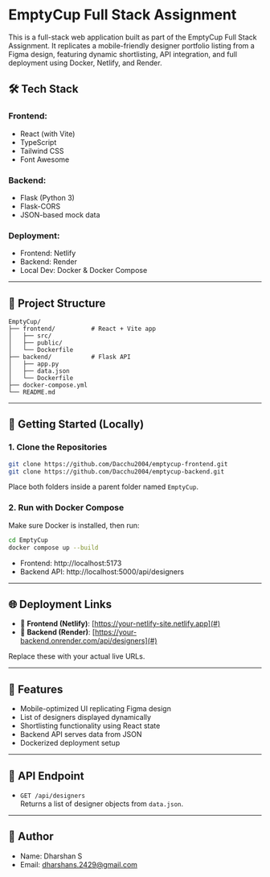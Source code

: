 
# EmptyCup Full Stack Assignment

This is a full-stack web application built as part of the EmptyCup Full Stack Assignment. It replicates a mobile-friendly designer portfolio listing from a Figma design, featuring dynamic shortlisting, API integration, and full deployment using Docker, Netlify, and Render.

## 🛠 Tech Stack

### Frontend:
- React (with Vite)
- TypeScript
- Tailwind CSS
- Font Awesome

### Backend:
- Flask (Python 3)
- Flask-CORS
- JSON-based mock data

### Deployment:
- Frontend: Netlify
- Backend: Render
- Local Dev: Docker & Docker Compose

---

## 📁 Project Structure

```
EmptyCup/
├── frontend/          # React + Vite app
│   ├── src/
│   ├── public/
│   └── Dockerfile
├── backend/           # Flask API
│   ├── app.py
│   ├── data.json
│   └── Dockerfile
├── docker-compose.yml
└── README.md
```

---

## 🚀 Getting Started (Locally)

### 1. Clone the Repositories

```bash
git clone https://github.com/Dacchu2004/emptycup-frontend.git
git clone https://github.com/Dacchu2004/emptycup-backend.git
```

Place both folders inside a parent folder named `EmptyCup`.

### 2. Run with Docker Compose

Make sure Docker is installed, then run:

```bash
cd EmptyCup
docker compose up --build
```

- Frontend: http://localhost:5173  
- Backend API: http://localhost:5000/api/designers

---

## 🌐 Deployment Links

- 🔗 **Frontend (Netlify)**: [https://your-netlify-site.netlify.app](#)
- 🔗 **Backend (Render)**: [https://your-backend.onrender.com/api/designers](#)

Replace these with your actual live URLs.

---

## 🧪 Features

- Mobile-optimized UI replicating Figma design
- List of designers displayed dynamically
- Shortlisting functionality using React state
- Backend API serves data from JSON
- Dockerized deployment setup

---

## 📜 API Endpoint

- `GET /api/designers`  
  Returns a list of designer objects from `data.json`.

---

## 📄 Author

- Name: Dharshan S  
- Email: dharshans.2429@gmail.com
